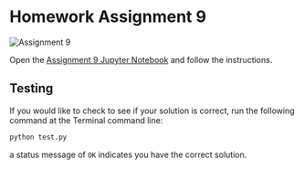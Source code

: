 # Homework Assignment 9

![Assignment 9](https://github.com/PGE392K/assignment9/workflows/.github/workflows/main.yml/badge.svg)

Open the [Assignment 9 Jupyter Notebook](assignment9.ipynb) and follow the instructions.

## Testing

If you would like to check to see if your solution is correct, run the following command at the Terminal command line:


```bash
python test.py
```

a status message of `OK` indicates you have the correct solution.
